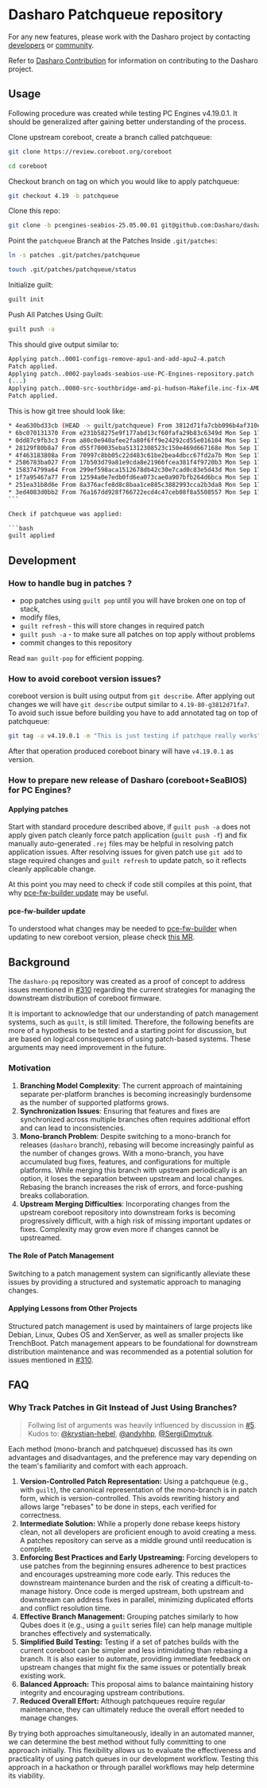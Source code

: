 # Dasharo Patchqueue repository

For any new features, please work with the Dasharo project by contacting
[developers](https://docs.dasharo.com/#commercial-inquiries) or
[community](https://docs.dasharo.com/#community).

Refer to [Dasharo
Contribution](https://docs.dasharo.com/newcomers/#dasharo-contribution) for
information on contributing to the Dasharo project.

## Usage

Following procedure was created while testing PC Engines v4.19.0.1. It should
be generalized after gaining better understanding of the process.

Clone upstream coreboot, create a branch called patchqueue:

```bash
git clone https://review.coreboot.org/coreboot
```

```bash
cd coreboot
```

Checkout branch on tag on which you would like to apply patchqueue:

```bash
git checkout 4.19 -b patchqueue
```

Clone this repo:

```bash
git clone -b pcengines-seabios-25.05.00.01 git@github.com:Dasharo/dasharo-pq.git .git/patches
```

Point the `patchqueue` Branch at the Patches Inside `.git/patches`:

```bash
ln -s patches .git/patches/patchqueue
```

```bash
touch .git/patches/patchqueue/status
```

Initialize guilt:

```bash
guilt init
```

Push All Patches Using Guilt:

```bash
guilt push -a
```

This should give output similar to:

```bash
Applying patch..0001-configs-remove-apu1-and-add-apu2-4.patch
Patch applied.
Applying patch..0002-payloads-seabios-use-PC-Engines-repository.patch
(...)
Applying patch..0080-src-southbridge-amd-pi-hudson-Makefile.inc-fix-AMDFW.patch
Patch applied.
```

This is how git tree should look like:

````bash
* 4ea630bd33cb (HEAD -> guilt/patchqueue) From 3812d71fa7cbb096b4af310ed4910ecb8b723fd7 Mon Sep 17 00:00:00 2001 [PATCH 80/80] src/southbridge/amd/pi/hudson/Makefile.inc: fix AMDFW
* 6bc070131370 From e231b58275e9f177abd13cf60fafa29b83c6349d Mon Sep 17 00:00:00 2001 [PATCH 79/80] mainboard/pcengines: make HUDSON_LEGACY_FREE n by
* 0dd87c9fb3c3 From a80c0e940afee2fa80f6ff9e24292cd55e016104 Mon Sep 17 00:00:00 2001 [PATCH 78/80] mainboard/pcengines: fix sign-of-life coreboot build
* 28129f80b8a7 From d55f700035eba51312308523c150e469d667168e Mon Sep 17 00:00:00 2001 [PATCH 77/80] mb/pcengines/apu2: add variant apu7
* 4f463183808a From 70997c8bb05c22d483c61be2bea4dbcc67fd2a7b Mon Sep 17 00:00:00 2001 [PATCH 76/80] payloads/external/SeaBIOS: add bootorder in FMAP option
* 2586783ba027 From 17b503d79a81e9cda8e21966fcea381f4f9720b3 Mon Sep 17 00:00:00 2001 [PATCH 75/80] src/northbridge/amd/pi/00730F01/northbridge.c: enable
* 158374799a64 From 299ef598aca1512678db42c30e7cad0c83e5d43d Mon Sep 17 00:00:00 2001 [PATCH 74/80] nb/amd: enable ProcessorScopeInSb for fam14 and
* 1f7a95467a77 From 12594a0e7edb0fd6ea073cae0a907bfb264d6bca Mon Sep 17 00:00:00 2001 [PATCH 73/80] pcengines/apu2: enable EHCI controller by default
* 251ea31b8d6e From 8a376acfe8d8c8baa1ce885c3882993cca2b3da8 Mon Sep 17 00:00:00 2001 [PATCH 72/80] amdblocks/psp_efs.h: allow for PI 00730F01 platforms
* 3ed4083d0bb2 From 76a167dd928f766722ecd4c47ceb08f8a5508557 Mon Sep 17 00:00:00 2001 [PATCH 71/80] mainboard/pcengines: avoid ASSERT on the stack
```

Check if patchqueue was applied:

```bash
guilt applied
````

## Development

### How to handle bug in patches ?

- pop patches using `guilt pop` until you will have broken one on top of stack,
- modify files,
- `guilt refresh` - this will store changes in required patch
- `guilt push -a` - to make sure all patches on top apply without problems
- commit changes to this repository

Read `man guilt-pop` for efficient popping.

### How to avoid coreboot version issues?

coreboot version is built using output from `git describe`. After applying out
changes we will have `git describe` output similar to `4.19-80-g3812d71fa7`. To
avoid such issue before building you have to add annotated tag on top of
patchqueue:

```bash
git tag -a v4.19.0.1 -m "This is just testing if patchque really works"
```

After that operation produced coreboot binary will have `v4.19.0.1` as version.

### How to prepare new release of Dasharo (coreboot+SeaBIOS) for PC Engines?

#### Applying patches

Start with standard procedure described above, if `guilt push -a` does not
apply given patch cleanly force patch application (`guilt push -f`) and fix
manually auto-generated `.rej` files may be helpful in resolving patch
application issues. After resolving issues for given patch use `git add` to
stage required changes and `guilt refresh` to update patch, so it reflects
cleanly applicable change.

At this point you may need to check if code still compiles at this point, that
why [pce-fw-builder update](#pce-fw-builder-update) may be useful.

#### pce-fw-builder update

To understood what changes may be needed to
[pce-fw-builder](https://github.com/pcengines/pce-fw-builder) when updating to
new coreboot version, please check [this
MR](https://github.com/pcengines/pce-fw-builder/pull/66).

## Background

The `dasharo-pq` repository was created as a proof of concept to address issues
mentioned in [#310](https://github.com/Dasharo/dasharo-issues/issues/310)
regarding the current strategies for managing the downstream distribution of
coreboot firmware.

It is important to acknowledge that our understanding of patch management
systems, such as `guilt`, is still limited. Therefore, the following benefits
are more of a hypothesis to be tested and a starting point for discussion, but
are based on logical consequences of using patch-based systems. These arguments
may need improvement in the future.

### Motivation

1. **Branching Model Complexity**: The current approach of maintaining separate
   per-platform branches is becoming increasingly burdensome as the number of
   supported platforms grows.
1. **Synchronization Issues**: Ensuring that features and fixes are
   synchronized across multiple branches often requires additional effort and
   can lead to inconsistencies.
1. **Mono-branch Problem**: Despite switching to a mono-branch for releases
   (`dasharo` branch), rebasing will become increasingly painful as the number
   of changes grows. With a mono-branch, you have accumulated bug fixes, features,
   and configurations for multiple platforms. While merging this branch with
   upstream periodically is an option, it loses the separation between upstream
   and local changes. Rebasing the branch increases the risk of errors, and
   force-pushing breaks collaboration.
1. **Upstream Merging Difficulties**: Incorporating changes from the upstream
   coreboot repository into downstream forks is becoming progressively
   difficult, with a high risk of missing important updates or fixes. Complexity
   may grow even more if changes cannot be upstreamed.

#### The Role of Patch Management

Switching to a patch management system can significantly alleviate these issues
by providing a structured and systematic approach to managing changes.

#### Applying Lessons from Other Projects

Structured patch management is used by maintainers of large projects like
Debian, Linux, Qubes OS and XenServer, as well as smaller projects like
TrenchBoot. Patch management appears to be foundational for downstream
distribution maintenance and was recommended as a potential solution for issues
mentioned in [#310](https://github.com/Dasharo/dasharo-issues/issues/310).

## FAQ

### Why Track Patches in Git Instead of Just Using Branches?

> Follwing list of arguments was heavily influenced by discussion in
> [#5](https://github.com/Dasharo/dasharo-pq/pull/5). Kudos to:
> [@krystian-hebel](https://github.com/krystian-hebel),
> [@andyhhp](https://github.com/andyhhp),
> [@SergiiDmytruk](https://github.com/SergiiDmytruk).

Each method (mono-branch and patchqueue) discussed has its own advantages and
disadvantages, and the preference may vary depending on the team's familiarity
and comfort with each approach.

1. **Version-Controlled Patch Representation:** Using a patchqueue (e.g., with
   `guilt`), the canonical representation of the mono-branch is in patch form,
   which is version-controlled. This avoids rewriting history and allows large
   "rebases" to be done in steps, each verified for correctness.
1. **Intermediate Solution:** While a properly done rebase keeps history clean,
   not all developers are proficient enough to avoid creating a mess. A patches
   repository can serve as a middle ground until reeducation is complete.
1. **Enforcing Best Practices and Early Upstreaming:** Forcing developers to
   use patches from the beginning ensures adherence to best practices and
   encourages upstreaming more code early. This reduces the downstream maintenance
   burden and the risk of creating a difficult-to-manage history. Once code is
   merged upstream, both upstream and downstream can address fixes in parallel,
   minimizing duplicated efforts and conflict resolution time.
1. **Effective Branch Management:** Grouping patches similarly to how Qubes
   does it (e.g., using a `guilt` series file) can help manage multiple
   branches effectively and systematically.
1. **Simplified Build Testing:** Testing if a set of patches builds with the
   current coreboot can be simpler and less intimidating than rebasing a
   branch. It is also easier to automate, providing immediate feedback on upstream
   changes that might fix the same issues or potentially break existing work.
1. **Balanced Approach:** This proposal aims to balance maintaining history
   integrity and encouraging upstream contributions.
1. **Reduced Overall Effort:** Although patchqueues require regular
   maintenance, they can ultimately reduce the overall effort needed to manage
   changes.

By trying both approaches simultaneously, ideally in an automated manner, we
can determine the best method without fully committing to one approach
initially. This flexibility allows us to evaluate the effectiveness and
practicality of using patch queues in our development workflow. Testing this
approach in a hackathon or through parallel workflows may help determine its
viability.
